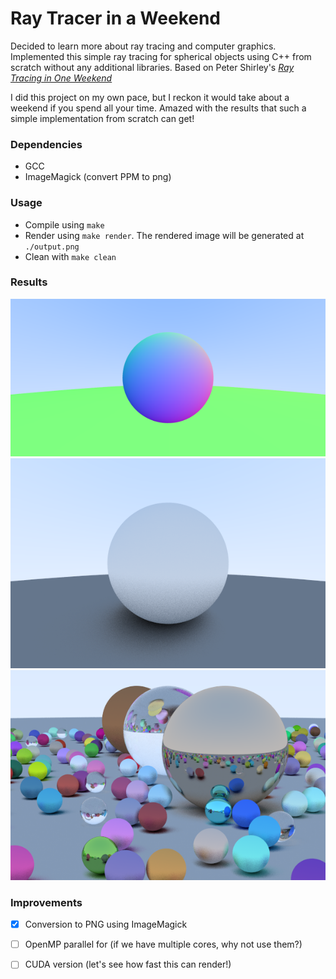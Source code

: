 Ray Tracer in a Weekend
========================

Decided to learn more about ray tracing and computer graphics. Implemented this simple ray tracing for spherical objects using C++ from scratch without any additional libraries.
Based on Peter Shirley's [_Ray Tracing in One Weekend_](https://raytracing.github.io/books/RayTracingInOneWeekend.html)

I did this project on my own pace, but I reckon it would take about a weekend if you spend all your time. 
Amazed with the results that such a simple implementation from scratch can get!

### Dependencies
- GCC
- ImageMagick (convert PPM to png)

### Usage
- Compile using `make`
- Render using  `make render`. The rendered image will be generated at `./output.png`
- Clean with  `make clean`


### Results
![normals](outputNormals.png)
![sceneA](outputSceneA.png)
![rendomScene](outputRandomScene.png)

### Improvements
- [X] Conversion to PNG using ImageMagick
- [ ] OpenMP parallel for (if we have multiple cores, why not use them?)
- [ ] CUDA version (let's see how fast this can render!)

